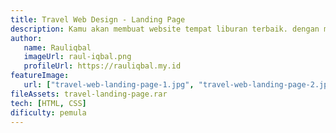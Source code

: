 ```yaml
---
title: Travel Web Design - Landing Page
description: Kamu akan membuat website tempat liburan terbaik. dengan menggunakan HTML dan CSS, kamu juga bisa membuatnya menjadi Responsive agar bisa di akses di device manapun.
author:
   name: Rauliqbal
   imageUrl: raul-iqbal.png
   profileUrl: https://rauliqbal.my.id
featureImage:
   url: ["travel-web-landing-page-1.jpg", "travel-web-landing-page-2.jpg"]
fileAssets: travel-landing-page.rar
tech: [HTML, CSS]
dificulty: pemula
---
```

